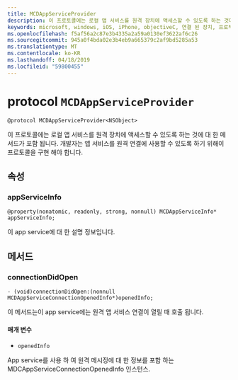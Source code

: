```yaml
---
title: MCDAppServiceProvider
description: 이 프로토콜에는 로컬 앱 서비스를 원격 장치에 액세스할 수 있도록 하는 것에 대 한 메서드가 포함 됩니다.
keywords: microsoft, windows, iOS, iPhone, objectiveC, 연결 된 장치, 프로젝트 로마
ms.openlocfilehash: f5af56a2c87e3b4335a2a59a0130ef3622af6c26
ms.sourcegitcommit: 945a0f4bda02e3b4eb9a665379c2af9bd5285a53
ms.translationtype: MT
ms.contentlocale: ko-KR
ms.lasthandoff: 04/18/2019
ms.locfileid: "59800455"
---
```

# <a name="protocol-mcdappserviceprovider"></a>protocol `MCDAppServiceProvider`

```
@protocol MCDAppServiceProvider<NSObject>
```

이 프로토콜에는 로컬 앱 서비스를 원격 장치에 액세스할 수 있도록 하는 것에 대 한 메서드가 포함 됩니다. 개발자는 앱 서비스를 원격 연결에 사용할 수 있도록 하기 위해이 프로토콜을 구현 해야 합니다.

## <a name="properties"></a>속성
 
### <a name="appserviceinfo"></a>appServiceInfo
`@property(nonatomic, readonly, strong, nonnull) MCDAppServiceInfo* appServiceInfo;`

이 app service에 대 한 설명 정보입니다.

## <a name="methods"></a>메서드

### <a name="connectiondidopen"></a>connectionDidOpen
`- (void)connectionDidOpen:(nonnull MCDAppServiceConnectionOpenedInfo*)openedInfo;`

이 메서드는이 app service에는 원격 앱 서비스 연결이 열릴 때 호출 됩니다.

#### <a name="parameters"></a>매개 변수 
* `openedInfo`

App service를 사용 하 여 원격 메시징에 대 한 정보를 포함 하는 MDCAppServiceConnectionOpenedInfo 인스턴스.